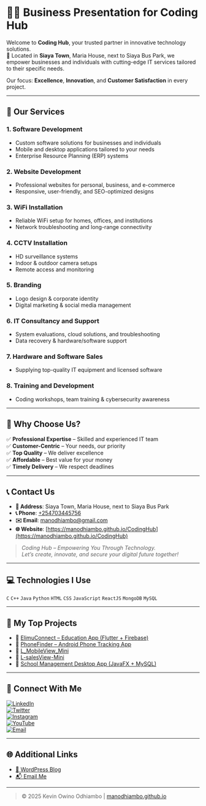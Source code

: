 # 👨‍💻 Business Presentation for **Coding Hub**

Welcome to **Coding Hub**, your trusted partner in innovative technology solutions.  
📍 Located in **Siaya Town**, Maria House, next to Siaya Bus Park, we empower businesses and individuals with cutting-edge IT services tailored to their specific needs.

Our focus: **Excellence**, **Innovation**, and **Customer Satisfaction** in every project.

---

## 🚀 Our Services

### 1. **Software Development**
- Custom software solutions for businesses and individuals
- Mobile and desktop applications tailored to your needs
- Enterprise Resource Planning (ERP) systems

### 2. **Website Development**
- Professional websites for personal, business, and e-commerce
- Responsive, user-friendly, and SEO-optimized designs

### 3. **WiFi Installation**
- Reliable WiFi setup for homes, offices, and institutions
- Network troubleshooting and long-range connectivity

### 4. **CCTV Installation**
- HD surveillance systems
- Indoor & outdoor camera setups
- Remote access and monitoring

### 5. **Branding**
- Logo design & corporate identity
- Digital marketing & social media management

### 6. **IT Consultancy and Support**
- System evaluations, cloud solutions, and troubleshooting
- Data recovery & hardware/software support

### 7. **Hardware and Software Sales**
- Supplying top-quality IT equipment and licensed software

### 8. **Training and Development**
- Coding workshops, team training & cybersecurity awareness

---

## 🎯 Why Choose Us?

✅ **Professional Expertise** – Skilled and experienced IT team  
✅ **Customer-Centric** – Your needs, our priority  
✅ **Top Quality** – We deliver excellence  
✅ **Affordable** – Best value for your money  
✅ **Timely Delivery** – We respect deadlines  

---

## 📞 Contact Us

- **📍 Address**: Siaya Town, Maria House, next to Siaya Bus Park  
- **📞 Phone**: [+254703445756](tel:+254703445756)  
- **✉️ Email**: [manodhiambo@gmail.com](mailto:manodhiambo@gmail.com)  
- **🌐 Website**: [https://manodhiambo.github.io/CodingHub](https://manodhiambo.github.io/CodingHub)

> *Coding Hub – Empowering You Through Technology.*  
> *Let’s create, innovate, and secure your digital future together!*

---

## 💻 Technologies I Use

`C` `C++` `Java` `Python` `HTML` `CSS` `JavaScript` `ReactJS` `MongoDB` `MySQL`

---

## 📂 My Top Projects

- 🔹 [ElimuConnect – Education App (Flutter + Firebase)](https://github.com/manodhiambo/elimuconnect)
- 🔹 [PhoneFinder – Android Phone Tracking App](https://github.com/manodhiambo/findme)
- 🔹 [L_MobileView_Mini](https://github.com/manodhiambo/l_mobilesales_mini)
- 🔹 [L-salesView-Mini](https://github.com/manodhiambo/l-salesview-mini)
- 🔹 [School Management Desktop App (JavaFX + MySQL)](https://github.com/manodhiambo/school-system)

---

## 🤳 Connect With Me

[![LinkedIn](https://img.shields.io/badge/LinkedIn-blue?logo=linkedin)](https://linkedin.com/in/manodhiambo)  
[![Twitter](https://img.shields.io/badge/Twitter-1DA1F2?logo=twitter&logoColor=white)](https://twitter.com/kevinodhiambo)  
[![Instagram](https://img.shields.io/badge/Instagram-E4405F?logo=instagram&logoColor=white)](https://www.instagram.com/kevinodhiambo/)  
[![YouTube](https://img.shields.io/badge/YouTube-FF0000?logo=youtube&logoColor=white)](https://www.youtube.com/c/@kevinodhiambo7939)  
[![Email](https://img.shields.io/badge/Email-manodhiambo@gmail.com-blue?logo=gmail)](mailto:manodhiambo@gmail.com)

---

## 🌐 Additional Links

- [📖 WordPress Blog](https://t.co/QaSYpAYr8D.com/)
- [📬 Email Me](mailto:manodhiambo@gmail.com)

---

> © 2025 Kevin Owino Odhiambo | [manodhiambo.github.io](https://manodhiambo.github.io)

